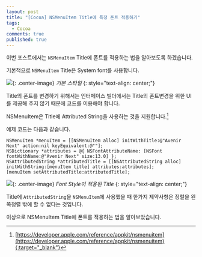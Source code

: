 ```yaml
---
layout: post
title: "[Cocoa] NSMenuItem Title에 특정 폰트 적용하기"
tags: 
  - Cocoa
comments: true
published: true
---
```


이번 포스트에서는 `NSMenuItem` Title에 폰트를 적용하는 법을 알아보도록 하겠습니다.

기본적으로 `NSMenuItem` Title은 System font를 사용합니다.

![](https://farm2.staticflickr.com/1909/43233799340_9afe445339_o.png){: .center-image}
*기본 스타일*
{: style="text-align: center;"}


Title의 폰트를 변경하기 위해서는 인터페이스 빌더에서는 Title의 폰트변경을 위한 UI를 제공해 주지 않기 때문에 코드를 이용해야 합니다.

NSMenuItem은 Title에 Attributed String을 사용하는 것을 지원합니다.[^1]

예제 코드는 다음과 같습니다.

```objc
NSMenuItem *menuItem = [[NSMenuItem alloc] initWithTitle:@"Avenir Next" action:nil keyEquivalent:@""];
NSDictionary *attributes = @{ NSFontAttributeName: [NSFont fontWithName:@"Avenir Next" size:13.0] };
NSAttributedString *attributedTitle = [[NSAttributedString alloc] initWithString:[menuItem title] attributes:attributes];
[menuItem setAttributedTitle:attributedTitle];
```

![](https://farm2.staticflickr.com/1923/43233799160_ca75508955_o.png){: .center-image}
*Font Style이 적용된 Title*
{: style="text-align: center;"}


Title에 `AttributedString`을 `NSMenuItem`에 사용했을 때 한가지 제약사항은 정렬을 왼쪽정렬 밖에 할 수 없다는 것입니다.

이상으로 NSMenuItem Title에 폰트를 적용하는 법을 알아보았습니다.

[^1]: [https://developer.apple.com/reference/appkit/nsmenuitem](https://developer.apple.com/reference/appkit/nsmenuitem){:target="_blank"}